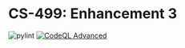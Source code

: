 # CS-499: Enhancement 3
![pylint](https://img.shields.io/badge/PyLint-9.96-yellow?logo=python&logoColor=white)
[![CodeQL Advanced](https://github.com/chris3024/CS_499_Enhancement_3/actions/workflows/codeql.yml/badge.svg)](https://github.com/chris3024/CS_499_Enhancement_3/actions/workflows/codeql.yml)
